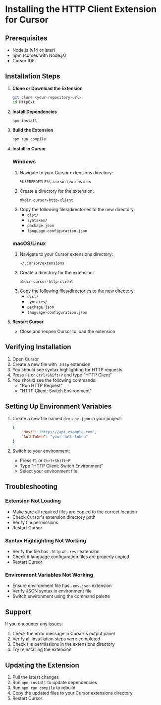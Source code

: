 # Installing the HTTP Client Extension for Cursor

## Prerequisites

- Node.js (v14 or later)
- npm (comes with Node.js)
- Cursor IDE

## Installation Steps

1. **Clone or Download the Extension**
   ```bash
   git clone <your-repository-url>
   cd HttpExt
   ```

2. **Install Dependencies**
   ```bash
   npm install
   ```

3. **Build the Extension**
   ```bash
   npm run compile
   ```

4. **Install in Cursor**

   ### Windows
   1. Navigate to your Cursor extensions directory:
      ```
      %USERPROFILE%\.cursor\extensions
      ```
   2. Create a directory for the extension:
      ```
      mkdir cursor-http-client
      ```
   3. Copy the following files/directories to the new directory:
      - `dist/`
      - `syntaxes/`
      - `package.json`
      - `language-configuration.json`

   ### macOS/Linux
   1. Navigate to your Cursor extensions directory:
      ```
      ~/.cursor/extensions
      ```
   2. Create a directory for the extension:
      ```
      mkdir cursor-http-client
      ```
   3. Copy the following files/directories to the new directory:
      - `dist/`
      - `syntaxes/`
      - `package.json`
      - `language-configuration.json`

5. **Restart Cursor**
   - Close and reopen Cursor to load the extension

## Verifying Installation

1. Open Cursor
2. Create a new file with `.http` extension
3. You should see syntax highlighting for HTTP requests
4. Press `F1` or `Ctrl+Shift+P` and type "HTTP Client"
5. You should see the following commands:
   - "Run HTTP Request"
   - "HTTP Client: Switch Environment"

## Setting Up Environment Variables

1. Create a new file named `dev.env.json` in your project:
   ```json
   {
       "Host": "https://api.example.com",
       "AuthToken": "your-auth-token"
   }
   ```

2. Switch to your environment:
   - Press `F1` or `Ctrl+Shift+P`
   - Type "HTTP Client: Switch Environment"
   - Select your environment file

## Troubleshooting

### Extension Not Loading
- Make sure all required files are copied to the correct location
- Check Cursor's extension directory path
- Verify file permissions
- Restart Cursor

### Syntax Highlighting Not Working
- Verify the file has `.http` or `.rest` extension
- Check if language configuration files are properly copied
- Restart Cursor

### Environment Variables Not Working
- Ensure environment file has `.env.json` extension
- Verify JSON syntax in environment file
- Switch environment using the command palette

## Support

If you encounter any issues:
1. Check the error message in Cursor's output panel
2. Verify all installation steps were completed
3. Check file permissions in the extensions directory
4. Try reinstalling the extension

## Updating the Extension

1. Pull the latest changes
2. Run `npm install` to update dependencies
3. Run `npm run compile` to rebuild
4. Copy the updated files to your Cursor extensions directory
5. Restart Cursor 